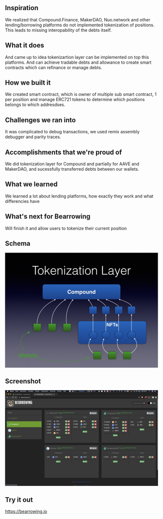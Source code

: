 ## Inspiration

We realized that Compound.Finance, MakerDAO, Nuo.network and other lending/borrowing platforms do not implemented tokenization of positions. This leads to missing interopability of the debts itself.

## What it does

And came up to idea tokenizartion layer can be implemented on top this platforms. And can achieve tradable debts and allowance to create smart contracts which can refinance or manage debts.

## How we built it

We created smart contract, which is owner of multiple sub smart contract, 1 per position and manage ERC721 tokens to determine which positions belongs to which addresdses.

## Challenges we ran into

It was complicated to debug transactions, we used remix assembly debugger and parity traces.

## Accomplishments that we're proud of

We did tokenization layer for Compound and partially for AAVE and MakerDAO, and sucessfully transferred debts between our wallets.

## What we learned

We learned a lot about lending platforms, how exactly they work and what differencies have

## What's next for Bearrowing

Will finish it and allow users to tokenize their current position

## Schema
<img src="schema.png">

## Screenshot
<img src="screenshot.png">

## Try it out
https://bearrowing.io

